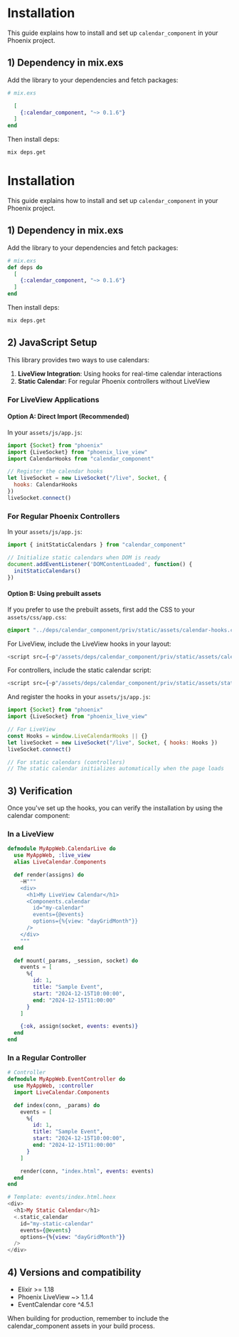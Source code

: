 # Installation

This guide explains how to install and set up `calendar_component` in your Phoenix project.

## 1) Dependency in mix.exs

Add the library to your dependencies and fetch packages:

```elixir
# mix.exs

  [
    {:calendar_component, "~> 0.1.6"}
  ]
end
```

Then install deps:

```bash
mix deps.get
```

# Installation

This guide explains how to install and set up `calendar_component` in your Phoenix project.

## 1) Dependency in mix.exs

Add the library to your dependencies and fetch packages:

```elixir
# mix.exs
def deps do
  [
    {:calendar_component, "~> 0.1.6"}
  ]
end
```

Then install deps:

```bash
mix deps.get
```

## 2) JavaScript Setup

This library provides two ways to use calendars:
1. **LiveView Integration**: Using hooks for real-time calendar interactions
2. **Static Calendar**: For regular Phoenix controllers without LiveView

### For LiveView Applications

#### Option A: Direct Import (Recommended)

In your `assets/js/app.js`:

```javascript
import {Socket} from "phoenix"
import {LiveSocket} from "phoenix_live_view"
import CalendarHooks from "calendar_component"

// Register the calendar hooks
let liveSocket = new LiveSocket("/live", Socket, {
  hooks: CalendarHooks
})
liveSocket.connect()
```

### For Regular Phoenix Controllers

In your `assets/js/app.js`:

```javascript
import { initStaticCalendars } from "calendar_component"

// Initialize static calendars when DOM is ready
document.addEventListener('DOMContentLoaded', function() {
  initStaticCalendars()
})
```

#### Option B: Using prebuilt assets

If you prefer to use the prebuilt assets, first add the CSS to your `assets/css/app.css`:

```css
@import "../deps/calendar_component/priv/static/assets/calendar-hooks.css";
```

For LiveView, include the LiveView hooks in your layout:

```heex
<script src={~p"/assets/deps/calendar_component/priv/static/assets/calendar-hooks.js"} defer></script>
```

For controllers, include the static calendar script:

```heex
<script src={~p"/assets/deps/calendar_component/priv/static/assets/static-calendar.js"} defer></script>
```

And register the hooks in your `assets/js/app.js`:

```javascript
import {Socket} from "phoenix"
import {LiveSocket} from "phoenix_live_view"

// For LiveView
const Hooks = window.LiveCalendarHooks || {}
let liveSocket = new LiveSocket("/live", Socket, { hooks: Hooks })
liveSocket.connect()

// For static calendars (controllers)
// The static calendar initializes automatically when the page loads
```

## 3) Verification

Once you've set up the hooks, you can verify the installation by using the calendar component:

### In a LiveView

```elixir
defmodule MyAppWeb.CalendarLive do
  use MyAppWeb, :live_view
  alias LiveCalendar.Components

  def render(assigns) do
    ~H"""
    <div>
      <h1>My LiveView Calendar</h1>
      <Components.calendar
        id="my-calendar"
        events={@events}
        options={%{view: "dayGridMonth"}}
      />
    </div>
    """
  end

  def mount(_params, _session, socket) do
    events = [
      %{
        id: 1,
        title: "Sample Event",
        start: "2024-12-15T10:00:00",
        end: "2024-12-15T11:00:00"
      }
    ]

    {:ok, assign(socket, events: events)}
  end
end
```

### In a Regular Controller

```elixir
# Controller
defmodule MyAppWeb.EventController do
  use MyAppWeb, :controller
  import LiveCalendar.Components

  def index(conn, _params) do
    events = [
      %{
        id: 1,
        title: "Sample Event",
        start: "2024-12-15T10:00:00",
        end: "2024-12-15T11:00:00"
      }
    ]

    render(conn, "index.html", events: events)
  end
end

# Template: events/index.html.heex
<div>
  <h1>My Static Calendar</h1>
  <.static_calendar
    id="my-static-calendar"
    events={@events}
    options={%{view: "dayGridMonth"}}
  />
</div>
```

## 4) Versions and compatibility

- Elixir >= 1.18
- Phoenix LiveView ~> 1.1.4
- EventCalendar core ^4.5.1

When building for production, remember to include the calendar_component assets in your build process.
